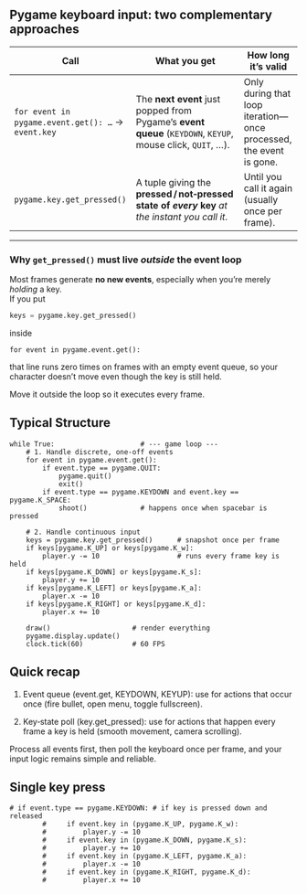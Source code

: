 ## Pygame keyboard input: two complementary approaches

| **Call** | **What you get** | **How long it’s valid** |
|----------|------------------|-------------------------|
| `for event in pygame.event.get(): …` → `event.key` | The **next event** just popped from Pygame’s **event queue** (`KEYDOWN`, `KEYUP`, mouse click, `QUIT`, …). | Only during that loop iteration—once processed, the event is gone. |
| `pygame.key.get_pressed()` | A tuple giving the **pressed / not‑pressed state of *every* key** *at the instant you call it*. | Until you call it again (usually once per frame). |

---

### Why `get_pressed()` must live *outside* the event loop

Most frames generate **no new events**, especially when you’re merely *holding* a key.  
If you put

```python
keys = pygame.key.get_pressed()
```
inside

```
for event in pygame.event.get():
```

that line runs zero times on frames with an empty event queue, so your character doesn’t move even though the key is still held.

Move it outside the loop so it executes every frame.

## Typical Structure
```
while True:                     # --- game loop ---
    # 1. Handle discrete, one‑off events
    for event in pygame.event.get():
        if event.type == pygame.QUIT:
            pygame.quit()
            exit()
        if event.type == pygame.KEYDOWN and event.key == pygame.K_SPACE:
            shoot()             # happens once when spacebar is pressed

    # 2. Handle continuous input
    keys = pygame.key.get_pressed()      # snapshot once per frame
    if keys[pygame.K_UP] or keys[pygame.K_w]:
        player.y -= 10                   # runs every frame key is held
    if keys[pygame.K_DOWN] or keys[pygame.K_s]:
        player.y += 10
    if keys[pygame.K_LEFT] or keys[pygame.K_a]:
        player.x -= 10
    if keys[pygame.K_RIGHT] or keys[pygame.K_d]:
        player.x += 10

    draw()                    # render everything
    pygame.display.update()
    clock.tick(60)            # 60 FPS
```

## Quick recap

1. Event queue (event.get, KEYDOWN, KEYUP): use for actions that occur once (fire bullet, open menu, toggle fullscreen).

2. Key‑state poll (key.get_pressed): use for actions that happen every frame a key is held (smooth movement, camera scrolling).

Process all events first, then poll the keyboard once per frame, and your input logic remains simple and reliable.

## Single key press

```
# if event.type == pygame.KEYDOWN: # if key is pressed down and released
        #     if event.key in (pygame.K_UP, pygame.K_w):
        #         player.y -= 10
        #     if event.key in (pygame.K_DOWN, pygame.K_s):
        #         player.y += 10
        #     if event.key in (pygame.K_LEFT, pygame.K_a):
        #         player.x -= 10
        #     if event.key in (pygame.K_RIGHT, pygame.K_d):
        #         player.x += 10
```